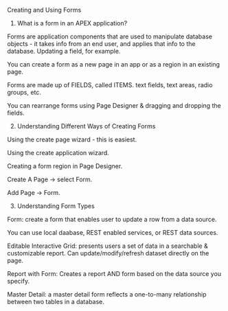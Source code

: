 Creating and Using Forms

1. What is a form in an APEX application?

Forms are application components that are used to manipulate database objects - it takes info from an end user, and applies that info to the database. Updating a field, for example.

You can create a form as a new page in an app or as a region in an existing page.

Forms are made up of FIELDS, called ITEMS. text fields, text areas, radio groups, etc.

You can rearrange forms using Page Designer & dragging and dropping the fields.

2. Understanding Different Ways of Creating Forms

Using the create page wizard - this is easiest.

Using the create application wizard.

Creating a form region in Page Designer.

Create A Page -> select Form.

Add Page -> Form.

3. Understanding Form Types

Form: create a form that enables user to update a row from a data source.

You can use local daabase, REST enabled services, or REST data sources.

Editable Interactive Grid: presents users a set of data in a searchable & customizable report. Can update/modify/refresh dataset directly on the page.


Report with Form: Creates a report AND form based on the data source you specify.

Master Detail: a master detail form reflects a one-to-many relationship between two tables in a database.
